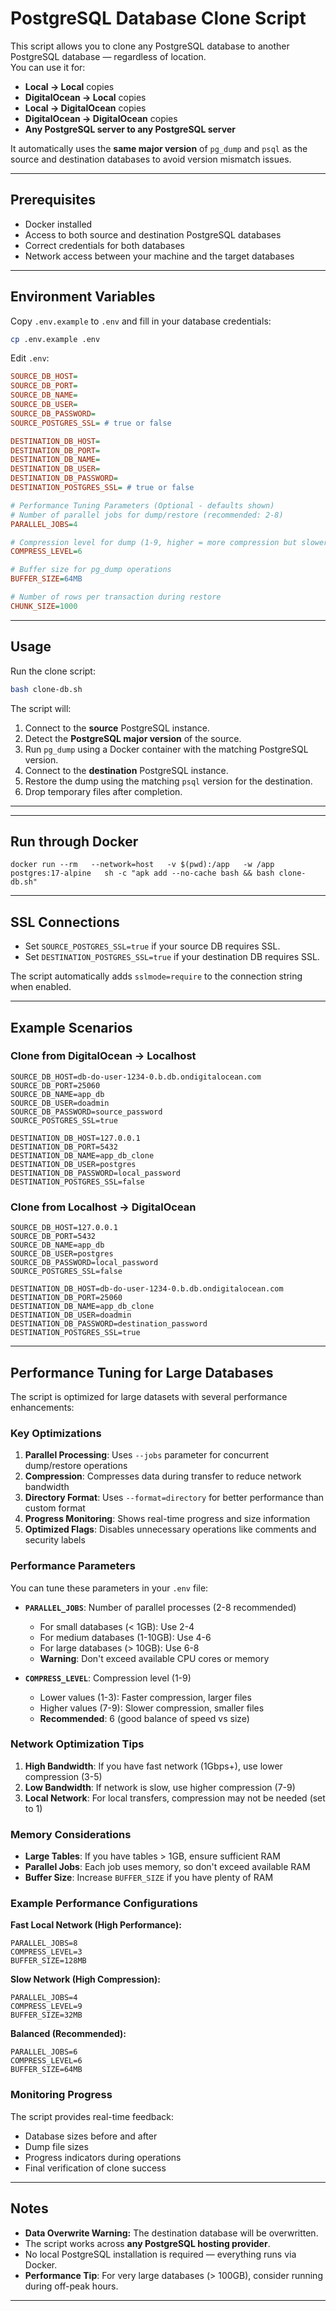 # PostgreSQL Database Clone Script

This script allows you to clone any PostgreSQL database to another PostgreSQL database — regardless of location.  
You can use it for:

- **Local → Local** copies
- **DigitalOcean → Local** copies
- **Local → DigitalOcean** copies
- **DigitalOcean → DigitalOcean** copies
- **Any PostgreSQL server to any PostgreSQL server**

It automatically uses the **same major version** of `pg_dump` and `psql` as the source and destination databases to avoid version mismatch issues.

---

## Prerequisites

- Docker installed
- Access to both source and destination PostgreSQL databases
- Correct credentials for both databases
- Network access between your machine and the target databases

---

## Environment Variables

Copy `.env.example` to `.env` and fill in your database credentials:

```bash
cp .env.example .env
```

Edit `.env`:

```ini
SOURCE_DB_HOST=
SOURCE_DB_PORT=
SOURCE_DB_NAME=
SOURCE_DB_USER=
SOURCE_DB_PASSWORD=
SOURCE_POSTGRES_SSL= # true or false

DESTINATION_DB_HOST=
DESTINATION_DB_PORT=
DESTINATION_DB_NAME=
DESTINATION_DB_USER=
DESTINATION_DB_PASSWORD=
DESTINATION_POSTGRES_SSL= # true or false

# Performance Tuning Parameters (Optional - defaults shown)
# Number of parallel jobs for dump/restore (recommended: 2-8)
PARALLEL_JOBS=4

# Compression level for dump (1-9, higher = more compression but slower)
COMPRESS_LEVEL=6

# Buffer size for pg_dump operations
BUFFER_SIZE=64MB

# Number of rows per transaction during restore
CHUNK_SIZE=1000
```

---

## Usage

Run the clone script:

```bash
bash clone-db.sh
```

The script will:

1. Connect to the **source** PostgreSQL instance.
2. Detect the **PostgreSQL major version** of the source.
3. Run `pg_dump` using a Docker container with the matching PostgreSQL version.
4. Connect to the **destination** PostgreSQL instance.
5. Restore the dump using the matching `psql` version for the destination.
6. Drop temporary files after completion.

---

---
## Run through Docker
```
docker run --rm   --network=host   -v $(pwd):/app   -w /app   postgres:17-alpine   sh -c "apk add --no-cache bash && bash clone-db.sh"
```

---

## SSL Connections

* Set `SOURCE_POSTGRES_SSL=true` if your source DB requires SSL.
* Set `DESTINATION_POSTGRES_SSL=true` if your destination DB requires SSL.

The script automatically adds `sslmode=require` to the connection string when enabled.

---

## Example Scenarios

### Clone from DigitalOcean → Localhost

```env
SOURCE_DB_HOST=db-do-user-1234-0.b.db.ondigitalocean.com
SOURCE_DB_PORT=25060
SOURCE_DB_NAME=app_db
SOURCE_DB_USER=doadmin
SOURCE_DB_PASSWORD=source_password
SOURCE_POSTGRES_SSL=true

DESTINATION_DB_HOST=127.0.0.1
DESTINATION_DB_PORT=5432
DESTINATION_DB_NAME=app_db_clone
DESTINATION_DB_USER=postgres
DESTINATION_DB_PASSWORD=local_password
DESTINATION_POSTGRES_SSL=false
```

### Clone from Localhost → DigitalOcean

```env
SOURCE_DB_HOST=127.0.0.1
SOURCE_DB_PORT=5432
SOURCE_DB_NAME=app_db
SOURCE_DB_USER=postgres
SOURCE_DB_PASSWORD=local_password
SOURCE_POSTGRES_SSL=false

DESTINATION_DB_HOST=db-do-user-1234-0.b.db.ondigitalocean.com
DESTINATION_DB_PORT=25060
DESTINATION_DB_NAME=app_db_clone
DESTINATION_DB_USER=doadmin
DESTINATION_DB_PASSWORD=destination_password
DESTINATION_POSTGRES_SSL=true
```

---

## Performance Tuning for Large Databases

The script is optimized for large datasets with several performance enhancements:

### Key Optimizations

1. **Parallel Processing**: Uses `--jobs` parameter for concurrent dump/restore operations
2. **Compression**: Compresses data during transfer to reduce network bandwidth
3. **Directory Format**: Uses `--format=directory` for better performance than custom format
4. **Progress Monitoring**: Shows real-time progress and size information
5. **Optimized Flags**: Disables unnecessary operations like comments and security labels

### Performance Parameters

You can tune these parameters in your `.env` file:

- **`PARALLEL_JOBS`**: Number of parallel processes (2-8 recommended)
  - For small databases (< 1GB): Use 2-4
  - For medium databases (1-10GB): Use 4-6  
  - For large databases (> 10GB): Use 6-8
  - **Warning**: Don't exceed available CPU cores or memory

- **`COMPRESS_LEVEL`**: Compression level (1-9)
  - Lower values (1-3): Faster compression, larger files
  - Higher values (7-9): Slower compression, smaller files
  - **Recommended**: 6 (good balance of speed vs size)

### Network Optimization Tips

1. **High Bandwidth**: If you have fast network (1Gbps+), use lower compression (3-5)
2. **Low Bandwidth**: If network is slow, use higher compression (7-9)
3. **Local Network**: For local transfers, compression may not be needed (set to 1)

### Memory Considerations

- **Large Tables**: If you have tables > 1GB, ensure sufficient RAM
- **Parallel Jobs**: Each job uses memory, so don't exceed available RAM
- **Buffer Size**: Increase `BUFFER_SIZE` if you have plenty of RAM

### Example Performance Configurations

**Fast Local Network (High Performance):**
```env
PARALLEL_JOBS=8
COMPRESS_LEVEL=3
BUFFER_SIZE=128MB
```

**Slow Network (High Compression):**
```env
PARALLEL_JOBS=4
COMPRESS_LEVEL=9
BUFFER_SIZE=32MB
```

**Balanced (Recommended):**
```env
PARALLEL_JOBS=6
COMPRESS_LEVEL=6
BUFFER_SIZE=64MB
```

### Monitoring Progress

The script provides real-time feedback:
- Database sizes before and after
- Dump file sizes
- Progress indicators during operations
- Final verification of clone success

---

## Notes

* **Data Overwrite Warning:** The destination database will be overwritten.
* The script works across **any PostgreSQL hosting provider**.
* No local PostgreSQL installation is required — everything runs via Docker.
* **Performance Tip**: For very large databases (> 100GB), consider running during off-peak hours.

---